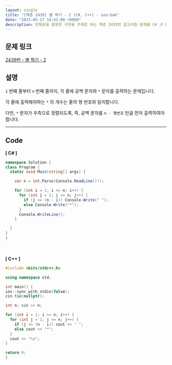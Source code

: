```yaml
---
layout: single
title: "[백준 2439] 별 찍기 - 2 (C#, C++) - soo:bak"
date: "2023-05-17 14:41:00 +0900"
description: 반복문을 활용한 구현을 주제로 하는 백준 2439번 알고리즘 문제를 C# 과 C++ 로 풀이 및 해설
---
```


## 문제 링크
  [2439번 - 별 찍기 - 2](https://www.acmicpc.net/problem/2439)

## 설명
`1` 번째 줄부터 `n` 번째 줄까지, 각 줄에 공백 문자와 `*` 문자를 출력하는 문제입니다. <br>

각 줄에 출력해야하는 `*` 의 개수는 줄의 행 번호와 일치합니다. <br>

다만, `*` 문자가 우측으로 정렬되도록, 즉, 공백 문자를 `n - 행번호` 만큼 먼저 출력하여야 합니다. <br>

- - -

## Code
<b>[ C# ] </b>
<br>

  ```c#
namespace Solution {
  class Program {
    static void Main(string[] args) {

      var n = int.Parse(Console.ReadLine()!);

      for (int i = 1; i <= n; i++) {
        for (int j = 1; j <= n; j++) {
          if (j <= (n - i)) Console.Write(" ");
          else Console.Write("*");
        }
        Console.WriteLine();
      }

    }
  }
}
  ```
<br><br>
<b>[ C++ ] </b>
<br>

  ```c++
#include <bits/stdc++.h>

using namespace std;

int main() {
  ios::sync_with_stdio(false);
  cin.tie(nullptr);

  int n; cin >> n;

  for (int i = 1; i <= n; i++) {
    for (int j = 1; j <= n; j++) {
      if (j <= (n - i)) cout << " ";
      else cout << "*";
    }
    cout << "\n";
  }

  return 0;
}
  ```
